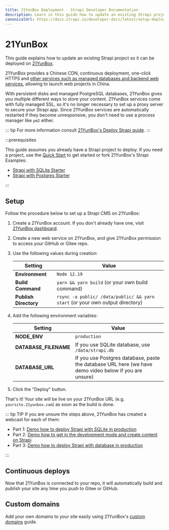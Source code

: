 ```yaml
---
title: 21YunBox Deployment - Strapi Developer Documentation
description: Learn in this guide how to update an existing Strapi project so it can be deployed on 21YunBox.
canonicalUrl: https://docs.strapi.io/developer-docs/latest/setup-deployment-guides/deployment/hosting-guides/21yunbox.html
---
```


# 21YunBox

This guide explains how to update an existing Strapi project so it can be deployed on [21YunBox](https://www.21yunbox.com).

21YunBox provides a Chinese CDN, continuous deployment, one-click HTTPS and [other services such as managed databases and backend web services](https://www.21yunbox.com/docs/#/), allowing to launch web projects in China.

With persistent disks and managed PostgreSQL databases, 21YunBox gives you multiple different ways to store your content. 21YunBox services come with fully managed SSL, so it's no longer necessary to set up a proxy server to secure your Strapi app. Since 21YunBox services are automatically restarted if they become unresponsive, you don't need to use a process manager like `pm2` either.

::: tip
For more information consult [21YunBox's Deploy Strapi guide](https://www.21yunbox.com/docs/#/deploy-strapi).
:::

:::prerequisites

This guide assumes you already have a Strapi project to deploy. If you need a project, use the [Quick Start](/developer-docs/latest/getting-started/quick-start.md) to get started or fork 21YunBox's Strapi Examples:
- [Strapi with SQLite Starter](https://gitee.com/eryiyunbox-examples/hello-strapi-sqlite)
- [Strapi with Postgres Starter](https://gitee.com/eryiyunbox-examples/hello-strapi-postgres)

:::
## Setup

Follow the procedure below to set up a Strapi CMS on 21YunBox:

1. Create a 21YunBox account. If you don't already have one, visit [21YunBox dashboard](https://https://www.21yunbox.com/u/signup/).
2. Create a new web service on 21YunBox, and give 21YunBox permission to access your GitHub or Gitee repo.
3. Use the following values during creation:

   | Setting               | Value                                                 |
   | --------------------- | ------------------------------------------------ |
   | **Environment**       | `Node 12.19`                                    |
   | **Build Command**     | `yarn && yarn build` (or your own build command) |
   | **Publish Directory** | `rsync -a public/ /data/public/ && yarn start` (or your own output directory)        |

4. Add the following environment variables:

   | Setting               | Value                                                 |
   | --------------------- | ------------------------------------------------ |
   | **NODE_ENV**       | `production`                                    |
   | **DATABASE_FILENAME**     | If you use SQLite database, use `/data/strapi.db`|
   | **DATABASE_URL**     | If you use Postgres database, paste the database URL here (we have demo video below if you are unsure)|

5. Click the "Deploy" button.

That's it! Your site will be live on your 21YunBox URL (e.g. `yoursite.21yunbox.com`) as soon as the build is done.


::: tip TIP
If you are unsure the steps above, 21YunBox has created a webcast for each of them:

- Part 1: [Demo how to deploy Strapi with SQLite in production](https://www.bilibili.com/video/BV1fK4y1j7U8?zw)
- Part 2: [Demo how to get in the development mode and create content on Strapi](https://www.bilibili.com/video/BV1Ta4y1W7bD?zw)
- Part 3: [Demo how to deploy Strapi with database in production](https://www.bilibili.com/video/BV1Nf4y1k7ZP/)

:::

## Continuous deploys

Now that 21YunBox is connected to your repo, it will automatically build and publish your site any time you push to Gitee or GitHub.

## Custom domains

Add your own domains to your site easily using 21YunBox's [custom domains](https://www.21yunbox.com/docs/#/custom-domains) guide.
